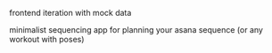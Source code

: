 frontend iteration with mock data

minimalist sequencing app for planning your asana sequence (or any workout with poses)

